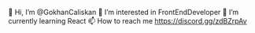 👋 Hi, I’m @GokhanCaliskan
👀 I’m interested in FrontEndDeveloper
🌱 I’m currently learning React
📫 How to reach me https://discord.gg/zdBZrpAv
